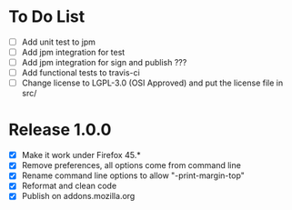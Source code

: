 # To Do List

- [ ] Add unit test to jpm
- [ ] Add jpm integration for test
- [ ] Add jpm integration for sign and publish ???
- [ ] Add functional tests to travis-ci
- [ ] Change license to LGPL-3.0 (OSI Approved) and put the license file in src/

# Release 1.0.0

- [X] Make it work under Firefox 45.*
- [X] Remove preferences, all options come from command line
- [X] Rename command line options to allow "-print-margin-top"
- [X] Reformat and clean code
- [X] Publish on addons.mozilla.org
